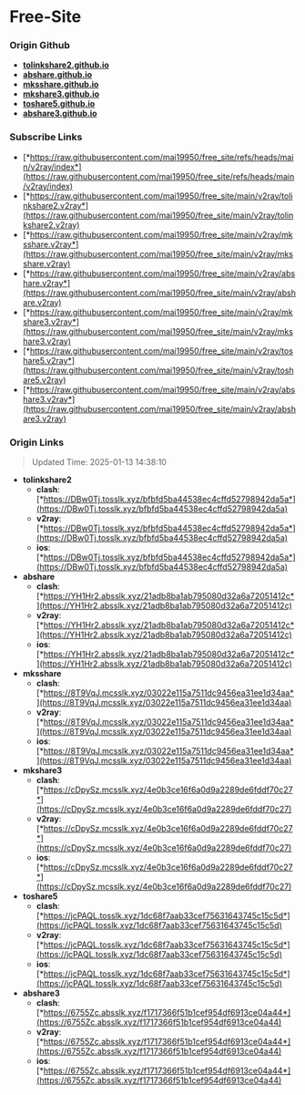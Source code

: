 # Free-Site

### Origin Github

- [**tolinkshare2.github.io**](https://github.com/tolinkshare2/tolinkshare2.github.io)
- [**abshare.github.io**](https://github.com/abshare/abshare.github.io)
- [**mksshare.github.io**](https://github.com/mksshare/mksshare.github.io)
- [**mkshare3.github.io**](https://github.com/mkshare3/mkshare3.github.io)
- [**toshare5.github.io**](https://github.com/toshare5/toshare5.github.io)
- [**abshare3.github.io**](https://github.com/abshare3/abshare3.github.io)

### Subscribe Links

- [*https://raw.githubusercontent.com/mai19950/free_site/refs/heads/main/v2ray/index*](https://raw.githubusercontent.com/mai19950/free_site/refs/heads/main/v2ray/index)
- [*https://raw.githubusercontent.com/mai19950/free_site/main/v2ray/tolinkshare2.v2ray*](https://raw.githubusercontent.com/mai19950/free_site/main/v2ray/tolinkshare2.v2ray)
- [*https://raw.githubusercontent.com/mai19950/free_site/main/v2ray/mksshare.v2ray*](https://raw.githubusercontent.com/mai19950/free_site/main/v2ray/mksshare.v2ray)
- [*https://raw.githubusercontent.com/mai19950/free_site/main/v2ray/abshare.v2ray*](https://raw.githubusercontent.com/mai19950/free_site/main/v2ray/abshare.v2ray)
- [*https://raw.githubusercontent.com/mai19950/free_site/main/v2ray/mkshare3.v2ray*](https://raw.githubusercontent.com/mai19950/free_site/main/v2ray/mkshare3.v2ray)
- [*https://raw.githubusercontent.com/mai19950/free_site/main/v2ray/toshare5.v2ray*](https://raw.githubusercontent.com/mai19950/free_site/main/v2ray/toshare5.v2ray)
- [*https://raw.githubusercontent.com/mai19950/free_site/main/v2ray/abshare3.v2ray*](https://raw.githubusercontent.com/mai19950/free_site/main/v2ray/abshare3.v2ray)

### Origin Links

> Updated Time: 2025-01-13 14:38:10

- **tolinkshare2**
  - **clash**: [*https://DBw0Tj.tosslk.xyz/bfbfd5ba44538ec4cffd52798942da5a*](https://DBw0Tj.tosslk.xyz/bfbfd5ba44538ec4cffd52798942da5a)
  - **v2ray**: [*https://DBw0Tj.tosslk.xyz/bfbfd5ba44538ec4cffd52798942da5a*](https://DBw0Tj.tosslk.xyz/bfbfd5ba44538ec4cffd52798942da5a)
  - **ios**: [*https://DBw0Tj.tosslk.xyz/bfbfd5ba44538ec4cffd52798942da5a*](https://DBw0Tj.tosslk.xyz/bfbfd5ba44538ec4cffd52798942da5a)
- **abshare**
  - **clash**: [*https://YH1Hr2.absslk.xyz/21adb8ba1ab795080d32a6a72051412c*](https://YH1Hr2.absslk.xyz/21adb8ba1ab795080d32a6a72051412c)
  - **v2ray**: [*https://YH1Hr2.absslk.xyz/21adb8ba1ab795080d32a6a72051412c*](https://YH1Hr2.absslk.xyz/21adb8ba1ab795080d32a6a72051412c)
  - **ios**: [*https://YH1Hr2.absslk.xyz/21adb8ba1ab795080d32a6a72051412c*](https://YH1Hr2.absslk.xyz/21adb8ba1ab795080d32a6a72051412c)
- **mksshare**
  - **clash**: [*https://8T9VqJ.mcsslk.xyz/03022e115a7511dc9456ea31ee1d34aa*](https://8T9VqJ.mcsslk.xyz/03022e115a7511dc9456ea31ee1d34aa)
  - **v2ray**: [*https://8T9VqJ.mcsslk.xyz/03022e115a7511dc9456ea31ee1d34aa*](https://8T9VqJ.mcsslk.xyz/03022e115a7511dc9456ea31ee1d34aa)
  - **ios**: [*https://8T9VqJ.mcsslk.xyz/03022e115a7511dc9456ea31ee1d34aa*](https://8T9VqJ.mcsslk.xyz/03022e115a7511dc9456ea31ee1d34aa)
- **mkshare3**
  - **clash**: [*https://cDpySz.mcsslk.xyz/4e0b3ce16f6a0d9a2289de6fddf70c27*](https://cDpySz.mcsslk.xyz/4e0b3ce16f6a0d9a2289de6fddf70c27)
  - **v2ray**: [*https://cDpySz.mcsslk.xyz/4e0b3ce16f6a0d9a2289de6fddf70c27*](https://cDpySz.mcsslk.xyz/4e0b3ce16f6a0d9a2289de6fddf70c27)
  - **ios**: [*https://cDpySz.mcsslk.xyz/4e0b3ce16f6a0d9a2289de6fddf70c27*](https://cDpySz.mcsslk.xyz/4e0b3ce16f6a0d9a2289de6fddf70c27)
- **toshare5**
  - **clash**: [*https://jcPAQL.tosslk.xyz/1dc68f7aab33cef75631643745c15c5d*](https://jcPAQL.tosslk.xyz/1dc68f7aab33cef75631643745c15c5d)
  - **v2ray**: [*https://jcPAQL.tosslk.xyz/1dc68f7aab33cef75631643745c15c5d*](https://jcPAQL.tosslk.xyz/1dc68f7aab33cef75631643745c15c5d)
  - **ios**: [*https://jcPAQL.tosslk.xyz/1dc68f7aab33cef75631643745c15c5d*](https://jcPAQL.tosslk.xyz/1dc68f7aab33cef75631643745c15c5d)
- **abshare3**
  - **clash**: [*https://6755Zc.absslk.xyz/f1717366f51b1cef954df6913ce04a44*](https://6755Zc.absslk.xyz/f1717366f51b1cef954df6913ce04a44)
  - **v2ray**: [*https://6755Zc.absslk.xyz/f1717366f51b1cef954df6913ce04a44*](https://6755Zc.absslk.xyz/f1717366f51b1cef954df6913ce04a44)
  - **ios**: [*https://6755Zc.absslk.xyz/f1717366f51b1cef954df6913ce04a44*](https://6755Zc.absslk.xyz/f1717366f51b1cef954df6913ce04a44)
